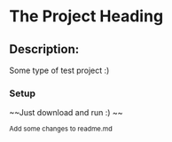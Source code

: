 # The Project Heading

## Description:
Some type of test project :)

### Setup

~~Just download and run :) ~~

<sub> Add some changes to readme.md</sub>